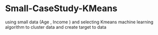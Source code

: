 # Small-CaseStudy-KMeans
using small data (Age , Income ) and selecting Kmeans machine learning algorithm to cluster data and create target to data
